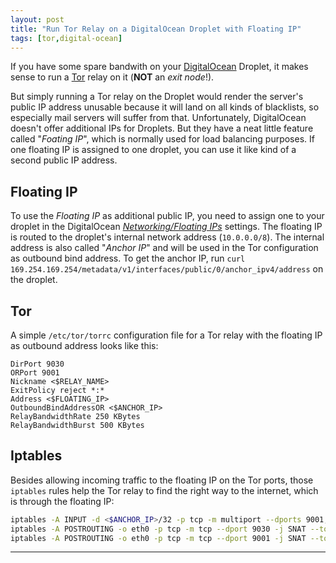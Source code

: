 ```yaml
---
layout: post
title: "Run Tor Relay on a DigitalOcean Droplet with Floating IP"
tags: [tor,digital-ocean]
---
```


If you have some spare bandwith on your [DigitalOcean](https://www.digitalocean.com) Droplet, it makes sense to run a [Tor](https://www.torproject.org) relay on it (**NOT** an *exit node*!).

But simply running a Tor relay on the Droplet would render the server's public IP address unusable because it will land on all kinds of blacklists, so especially mail servers will suffer from that.
Unfortunately, DigitalOcean doesn't offer additional IPs for Droplets. But they have a neat little feature called "*Foating IP*", which is normally used for load balancing purposes. If one floating IP is assigned to one droplet, you can use it like kind of a second public IP address.

## Floating IP
To use the *Floating IP* as additional public IP, you need to assign one to your droplet in the DigitalOcean [*Networking/Floating IPs*](https://cloud.digitalocean.com/networking/floating_ips) settings.
The floating IP is routed to the droplet's internal network address (`10.0.0.0/8`). The internal address is also called "*Anchor IP*" and will be used in the Tor configuration as outbound bind address.
To get the anchor IP, run `curl 169.254.169.254/metadata/v1/interfaces/public/0/anchor_ipv4/address` on the droplet.


## Tor
A simple `/etc/tor/torrc` configuration file for a Tor relay with the floating IP as outbound address looks like this:

```
DirPort 9030
ORPort 9001
Nickname <$RELAY_NAME>
ExitPolicy reject *:*
Address <$FLOATING_IP>
OutboundBindAddressOR <$ANCHOR_IP>
RelayBandwidthRate 250 KBytes
RelayBandwidthBurst 500 KBytes
```

## Iptables
Besides allowing incoming traffic to the floating IP on the Tor ports, those `iptables` rules help the Tor relay to find the right way to the internet, which is through the floating IP:

```bash
iptables -A INPUT -d <$ANCHOR_IP>/32 -p tcp -m multiport --dports 9001,9030 -m state --state NEW,ESTABLISHED -j ACCEPT
iptables -A POSTROUTING -o eth0 -p tcp -m tcp --dport 9030 -j SNAT --to-source <$ANCHOR_IP>
iptables -A POSTROUTING -o eth0 -p tcp -m tcp --dport 9001 -j SNAT --to-source <$ANCHOR_IP>
```

---
